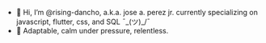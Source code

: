 - 👋 Hi, I’m @rising-dancho, a.k.a. jose a. perez jr. currently specializing on javascript, flutter, css, and SQL ¯\_(ツ)_/¯
- 🧗 Adaptable, calm under pressure, relentless.
